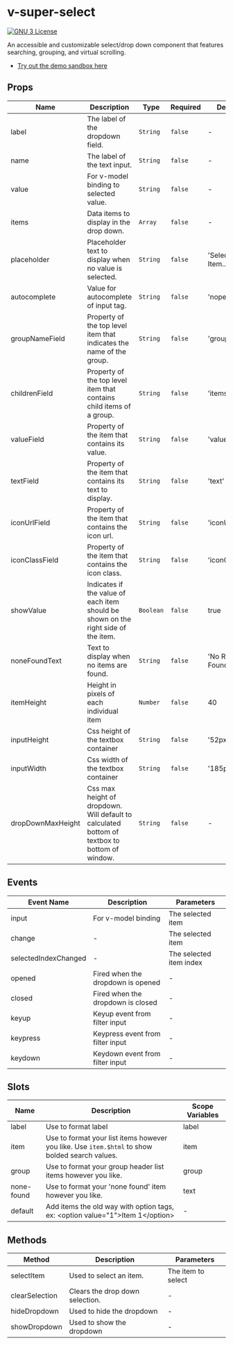 # v-super-select

[![GNU 3 License](https://img.shields.io/github/license/wpatter6/v-super-select.svg?color=yellowgreen)](https://github.com/wpatter6/v-super-select/blob/master/LICENSE)

An accessible and customizable select/drop down component that features searching, grouping, and virtual scrolling.

- [Try out the demo sandbox here](https://codesandbox.io/s/v-super-select-demo-8542r)

## Props

<!-- @vuese:VSuperSelect:props:start -->

| Name              | Description                                                                                   | Type      | Required | Default             |
| ----------------- | --------------------------------------------------------------------------------------------- | --------- | -------- | ------------------- |
| label             | The label of the dropdown field.                                                              | `String`  | `false`  | -                   |
| name              | The label of the text input.                                                                  | `String`  | `false`  | -                   |
| value             | For v-model binding to selected value.                                                        | `String`  | `false`  | -                   |
| items             | Data items to display in the drop down.                                                       | `Array`   | `false`  | -                   |
| placeholder       | Placeholder text to display when no value is selected.                                        | `String`  | `false`  | 'Select an Item...' |
| autocomplete      | Value for autocomplete of input tag.                                                          | `String`  | `false`  | 'nope'              |
| groupNameField    | Property of the top level item that indicates the name of the group.                          | `String`  | `false`  | 'groupName'         |
| childrenField     | Property of the top level item that contains child items of a group.                          | `String`  | `false`  | 'items'             |
| valueField        | Property of the item that contains its value.                                                 | `String`  | `false`  | 'value'             |
| textField         | Property of the item that contains its text to display.                                       | `String`  | `false`  | 'text'              |
| iconUrlField      | Property of the item that contains the icon url.                                              | `String`  | `false`  | 'iconUrl'           |
| iconClassField    | Property of the item that contains the icon class.                                            | `String`  | `false`  | 'iconClass'         |
| showValue         | Indicates if the value of each item should be shown on the right side of the item.            | `Boolean` | `false`  | true                |
| noneFoundText     | Text to display when no items are found.                                                      | `String`  | `false`  | 'No Results Found'  |
| itemHeight        | Height in pixels of each individual item                                                      | `Number`  | `false`  | 40                  |
| inputHeight       | Css height of the textbox container                                                           | `String`  | `false`  | '52px'              |
| inputWidth        | Css width of the textbox container                                                            | `String`  | `false`  | '185px'             |
| dropDownMaxHeight | Css max height of dropdown. Will default to calculated bottom of textbox to bottom of window. | `String`  | `false`  | -                   |

<!-- @vuese:VSuperSelect:props:end -->

## Events

<!-- @vuese:VSuperSelect:events:start -->

| Event Name           | Description                       | Parameters              |
| -------------------- | --------------------------------- | ----------------------- |
| input                | For v-model binding               | The selected item       |
| change               | -                                 | The selected item       |
| selectedIndexChanged | -                                 | The selected item index |
| opened               | Fired when the dropdown is opened | -                       |
| closed               | Fired when the dropdown is closed | -                       |
| keyup                | Keyup event from filter input     | -                       |
| keypress             | Keypress event from filter input  | -                       |
| keydown              | Keydown event from filter input   | -                       |

<!-- @vuese:VSuperSelect:events:end -->

## Slots

<!-- @vuese:VSuperSelect:slots:start -->

| Name       | Description                                                                                    | Scope Variables |
| ---------- | ---------------------------------------------------------------------------------------------- | --------------- |
| label      | Use to format label                                                                            | label           |
| item       | Use to format your list items however you like. Use `item.$html` to show bolded search values. | item            |
| group      | Use to format your group header list items however you like.                                   | group           |
| none-found | Use to format your 'none found' item however you like.                                         | text            |
| default    | Add items the old way with option tags, ex: &lt;option value="1"&gt;Item 1&lt;/option&gt;      | -               |

<!-- @vuese:VSuperSelect:slots:end -->

## Methods

<!-- @vuese:VSuperSelect:methods:start -->

| Method         | Description                     | Parameters         |
| -------------- | ------------------------------- | ------------------ |
| selectItem     | Used to select an item.         | The item to select |
| clearSelection | Clears the drop down selection. | -                  |
| hideDropdown   | Used to hide the dropdown       | -                  |
| showDropdown   | Used to show the dropdown       | -                  |

<!-- @vuese:VSuperSelect:methods:end -->
